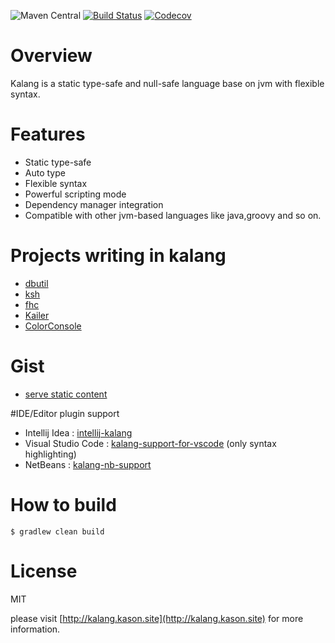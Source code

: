 ![Maven Central](https://img.shields.io/maven-central/v/site.kason.kalang/kalang-compiler.svg)
[![Build Status](https://travis-ci.org/kasonyang/kalang.svg)](https://travis-ci.org/kasonyang/kalang)
[![Codecov](https://img.shields.io/codecov/c/github/kasonyang/kalang.svg)](https://codecov.io/gh/kasonyang/kalang)

# Overview

Kalang is a static type-safe and null-safe language base on jvm with flexible syntax.

# Features

* Static type-safe
* Auto type
* Flexible syntax
* Powerful scripting mode
* Dependency manager integration
* Compatible with other jvm-based languages like java,groovy and so on.

# Projects writing in kalang

* [dbutil](https://github.com/kasonyang/dbutil)
* [ksh](https://github.com/kasonyang/ksh)
* [fhc](https://github.com/kasonyang/fhc)
* [Kailer](https://github.com/kasonyang/kailer)
* [ColorConsole](https://github.com/kasonyang/color-console)

# Gist

* [serve static content](https://gist.github.com/kasonyang/f3d8364161144b0c49f9caf3a7b42272)

#IDE/Editor plugin support

* Intellij Idea : [intellij-kalang](https://github.com/kasonyang/intellij-kalang)
* Visual Studio Code : [kalang-support-for-vscode](https://github.com/kasonyang/kalang-support-for-vscode) (only syntax highlighting)
* NetBeans : [kalang-nb-support](https://github.com/kasonyang/kalang-nb-support) 


# How to build

    $ gradlew clean build

# License

MIT

please visit [http://kalang.kason.site](http://kalang.kason.site) for more information.
